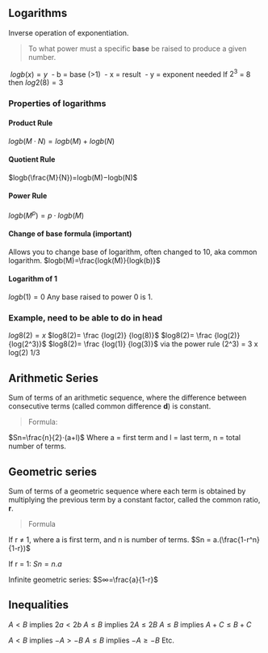 ## Logarithms
Inverse operation of exponentiation.
> To what power must a specific **base** be raised to produce a given number.

 $logb​(x)=y$
 - b = base (>1)
 - x = result
 - y = exponent needed
If $2^3$ = 8 then $log2(8) = 3$

### Properties of logarithms
#### Product Rule
$logb​(M⋅N)=logb​(M)+logb​(N)$
#### Quotient Rule
$logb​(\frac{M}{N})=logb​(M)−logb​(N)$
#### Power Rule
$logb​(M^p)=p⋅logb​(M)$

#### Change of base formula (important)
Allows you to change base of logarithm, often changed to 10, aka common logarithm.
$logb​(M)=\frac{logk​(M)​}{logk​(b)}$

#### Logarithm of 1
$logb​(1)=0$
Any base raised to power 0 is 1.

### Example, need to be able to do in head
$log8 (2) = x$
$log8​(2)= \frac {log(2)} {log(8)​}$
$log8​(2)= \frac {log(2)} {log(2^3)​}$
$log8​(2)= \frac {log(1)} {log(3)​}$ via the power rule (2^3) = 3 x log(2)
1/3



## Arithmetic Series
Sum of terms of an arithmetic sequence, where the difference between consecutive terms (called common difference **d**) is constant.
> Formula:

$Sn​=\frac{n}{2}​⋅(a+l)$
Where a = first term and l = last term, n = total number of terms.
## Geometric series
Sum of terms of a geometric sequence where each term is obtained by multiplying the previous term by a constant factor, called the common ratio, **r**.
> Formula

If r ≠ 1, where a is first term, and n is number of terms.
$Sn = a.(\frac{1-r^n}{1-r})$

If r = 1: 
$Sn = n.a$

Infinite geometric series:
$S∞​=\frac{a}{1-r}$


## Inequalities
$A < B$ implies $2a < 2b$
$A \le B$ implies $2A \le 2B$
$A \le B$ implies $A+C \le B + C$

$A < B$ implies $-A > -B$
$A \le B$ implies $-A \ge -B$
Etc.

